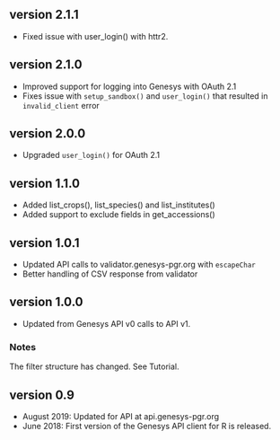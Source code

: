 ## version 2.1.1

- Fixed issue with user_login() with httr2.

## version 2.1.0

- Improved support for logging into Genesys with OAuth 2.1
- Fixes issue with `setup_sandbox()` and `user_login()` that resulted in `invalid_client` error

## version 2.0.0

- Upgraded `user_login()` for OAuth 2.1

## version 1.1.0

- Added list_crops(), list_species() and list_institutes()
- Added support to exclude fields in get_accessions()

## version 1.0.1

- Updated API calls to validator.genesys-pgr.org with `escapeChar`
- Better handling of CSV response from validator

## version 1.0.0

- Updated from Genesys API v0 calls to API v1.

### Notes

The filter structure has changed. See Tutorial.

## version 0.9

- August 2019: Updated for API at api.genesys-pgr.org
- June 2018: First version of the Genesys API client for R is released.

